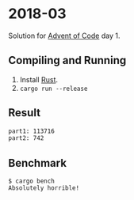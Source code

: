 2018-03
=======

Solution for [Advent of Code](https://adventofcode.com/2018) day 1.

Compiling and Running
---------------------

1. Install [Rust](https://www.rust-lang.org/en-US/install.html).
2. `cargo run --release`

Result
------

```sh
part1: 113716
part2: 742
```

Benchmark
---------

```
$ cargo bench
Absolutely horrible!
```
